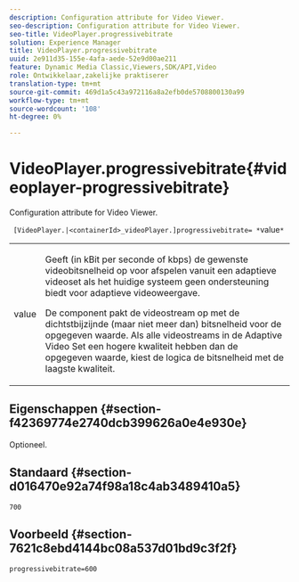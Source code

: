 ```yaml
---
description: Configuration attribute for Video Viewer.
seo-description: Configuration attribute for Video Viewer.
seo-title: VideoPlayer.progressivebitrate
solution: Experience Manager
title: VideoPlayer.progressivebitrate
uuid: 2e911d35-155e-4afa-aede-52e9d00ae211
feature: Dynamic Media Classic,Viewers,SDK/API,Video
role: Ontwikkelaar,zakelijke praktiserer
translation-type: tm+mt
source-git-commit: 469d1a5c43a972116a8a2efb0de5708800130a99
workflow-type: tm+mt
source-wordcount: '108'
ht-degree: 0%

---
```



# VideoPlayer.progressivebitrate{#videoplayer-progressivebitrate}

Configuration attribute for Video Viewer.

` [VideoPlayer.|<containerId>_videoPlayer.]progressivebitrate= *`value`*`

<table id="table_C616483932C2482CA9794DDD7313FD7C"> 
 <tbody> 
  <tr> 
   <td colname="col1"> <p> <span class="codeph"> value</span> </p> </td> 
   <td colname="col2"> <p> Geeft (in kBit per seconde of kbps) de gewenste videobitsnelheid op voor afspelen vanuit een adaptieve videoset als het huidige systeem geen ondersteuning biedt voor adaptieve videoweergave. </p> <p>De component pakt de videostream op met de dichtstbijzijnde (maar niet meer dan) bitsnelheid voor de opgegeven waarde. Als alle videostreams in de Adaptive Video Set een hogere kwaliteit hebben dan de opgegeven waarde, kiest de logica de bitsnelheid met de laagste kwaliteit. </p> </td> 
  </tr> 
 </tbody> 
</table>

## Eigenschappen {#section-f42369774e2740dcb399626a0e4e930e}

Optioneel.

## Standaard {#section-d016470e92a74f98a18c4ab3489410a5}

`700`

## Voorbeeld {#section-7621c8ebd4144bc08a537d01bd9c3f2f}

```
progressivebitrate=600
```

